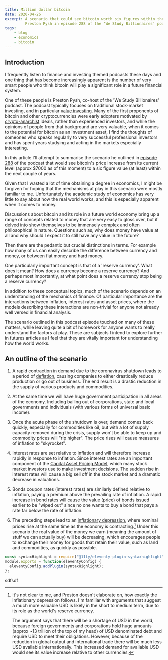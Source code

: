 ```yaml
---
title: Million dollar bitcoin
date: 2020-04-26
excerpt: A scenario that could see bitcoin worth six figures within the next couple of years, as outlined by 
         Preston Pysh in episode 288 of the 'We Study Billionaires' podcast. 
tags:
    - blog
    - economics
    - bitcoin
---
```


## Introduction

I frequently listen to finance and investing themed podcasts these days and one thing that has become increasingly
apparent is the number of very smart people who think bitcoin will play a significant role in a future financial
system. 

One of these people is Preston Pysh, co-host of the 'We Study Billionaires' podcast. The podcast typically focuses 
on traditional stock-market investing, and in particular [value investing](https://en.wikipedia.org/wiki/Value_investing). 
Many of the first proponents of bitcoin and other cryptocurrencies were early adopters motivated by [crypto-anarchist](https://en.wikipedia.org/wiki/Crypto-anarchism) 
ideals, rather than experienced investors, and while the opinions of people from that background are very valuable, 
when it comes to the potential for bitcoin as an investment asset, I find the thoughts of someones who speaks regularly 
to very successful professional investors and has spent years studying and acting in the markets especially interesting. 

In this article I'll attempt to summarise the scenario he outlined in [episode 288](https://www.theinvestorspodcast.com/episodes/tip288-current-stock-market-conditions-2020-crash-covid-19/) 
of the podcast that would see bitcoin's price increase from its current level (approx $7000 as of this moment) to a six
figure value (at least) within the next couple of years.  

Given that I wasted a lot of time obtaining a degree in economics, I might be forgiven for hoping that the mechanisms at play in this scenario were 
mostly familiar to me. Unfortunately the academic study of economics has very little to say about how the real world 
works, and this is especially apparent when it comes to money. 

Discussions about bitcoin and its role in a future world economy bring up a range of concepts related to money that are very easy to gloss over, but 
if delved into show themselves to be immensely complex and often philosophical in nature. Questions such as, why does money have value at all and 
why should I expect it to still have any value in the future? 

Then there are the pedantic but crucial distinctions in terms. For example how many of us can easily describe the difference between currency and money, 
or between fiat money and hard money. 

One particularly important concept is that of a 'reserve currency'. What does it mean? How does a currency become a reserve currency? And perhaps 
most importantly, at what point does a reserve currency stop being a reserve currency? 

In addition to these conceptual topics, much of the scenario depends on an understanding of the mechanics of finance. Of particular importance are 
the interactions between inflation, interest rates and asset prices, where the models describing these interactions are non-trivial for anyone not
already well versed in financial analysis.

The scenario outlined in this podcast episode touched on many of these matters, while leaving quite a bit of homework for anyone wants
to really understand the factors at play. These are subjects I intend to explore further in futures articles as I feel that they are vitally important
for understanding how the world works.

## An outline of the scenario 

1. A rapid contraction in demand due to the coronavirus shutdown leads to a period of [deflation](https://en.wikipedia.org/wiki/Deflation), 
causing companies to either drastically reduce production or go out of business. The end result is a drastic reduction in the supply of various
products and commodities.

2. At the same time we will have huge government participation in all areas of the economy. Including bailing out of corporations, state and 
local governments and individuals (with various forms of universal basic income).

3. Once the acute phase of the shutdown is over, demand comes back quickly, especially for commodities like oil, 
but with a lot of supply capacity removed during the crisis, supply won't be able to keep up and commodity prices will "rip higher".
The price rises will cause measures of inflation to "skyrocket".

4. Interest rates are set relative to inflation and will therefore increase rapidly in response to inflation. Since interest rates 
are an important component of the [Capital Asset Pricing Model](https://en.wikipedia.org/wiki/Capital_asset_pricing_model), which 
many stock market investors use to make investment decisions. The sudden rise in interest rates will cause a big sell off in 
the stock market and a dramatic decrease in valuations.

5. Bonds coupon rates (interest rates) are similarly defined relative to inflation, paying a premium above the prevailing
rate of inflation. A rapid increase in bond rates will cause the value (price) of bonds issued earlier to be "wiped out" since no one wants 
to buy a bond that pays a rate far below the rate of inflation.

6. The preceding steps lead to an [inflationary depression](https://economics.stackexchange.com/questions/18690/inflationary-recession-vs-deflationary-recession), 
where nominal prices rise at the same time as the economy is contracting.[^1] Under this scenario the real value of the 
money we earn (meaning the amount of stuff we can actually buy) will be decreasing, which encourages people to exchange their money for
goods that retain their value, such as land and commodities, as quickly as possible. 

```javascript
const syntaxHighlight = require("@11ty/eleventy-plugin-syntaxhighlight");
module.exports = function(eleventyConfig) {
  eleventyConfig.addPlugin(syntaxHighlight);
};
```

sdfsdf


[^1]: It's not clear to me, and Preston doesn't elaborate on, how exactly the inflationary depression follows. I'm familiar with 
arguments that suggest a much more valuable USD is likely in the short to medium term, due to its role as the world's reserve 
currency. 

    The argument says that there will be a shortage of USD in the world, because foreign governments and corporations hold 
    huge amounts (approx ~13 trillion of the top of my head) of USD denominated debt and require USD to meet their obligations. 
    However, because of the reduction in global output and international trade there will be much less USD available internationally. 
    This increased demand for available USD would see its value increase relative to other currencies.   
